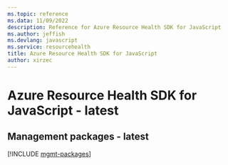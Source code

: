 ```yaml
---
ms.topic: reference
ms.data: 11/09/2022
description: Reference for Azure Resource Health SDK for JavaScript
ms.author: jeffish
ms.devlang: javascript
ms.service: resourcehealth
title: Azure Resource Health SDK for JavaScript
author: xirzec
---
```

# Azure Resource Health SDK for JavaScript - latest

## Management packages - latest
[!INCLUDE [mgmt-packages](resource-health-mgmt-index.md)]